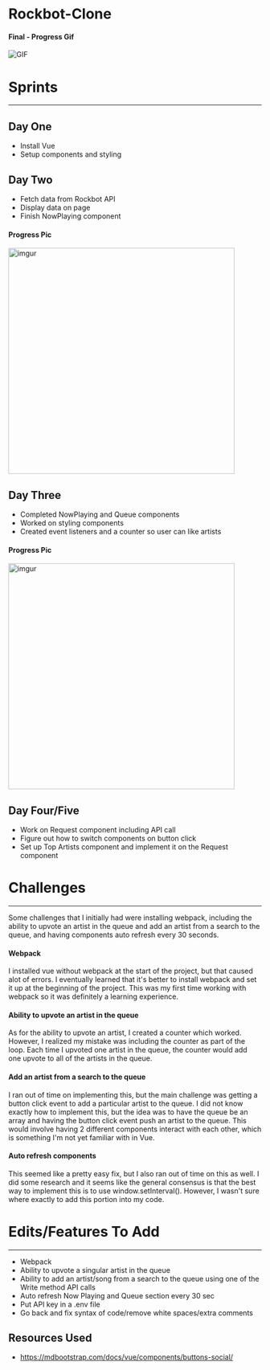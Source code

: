 # Rockbot-Clone

#### Final - Progress Gif
![GIF](https://media.giphy.com/media/G8axfofNOXuCOBKDrl/giphy.gif)

# Sprints
---
## Day One
- Install Vue
- Setup components and styling

## Day Two
- Fetch data from Rockbot API
- Display data on page
- Finish NowPlaying component
#### Progress Pic
<img src="https://i.imgur.com/jvJLmW4.png" alt="imgur" width="450"/>

## Day Three
- Completed NowPlaying and Queue components
- Worked on styling components
- Created event listeners and a counter so user can like artists
#### Progress Pic
<img src="https://i.imgur.com/YK9sLWw.png" alt="imgur" width="450"/>

## Day Four/Five
- Work on Request component including API call
- Figure out how to switch components on button click
- Set up Top Artists component and implement it on the Request component

# Challenges
---
Some challenges that I initially had were installing webpack, including the ability to upvote an artist in the queue and add an artist from a search to the queue, and having components auto refresh every 30 seconds.
#### Webpack
I installed vue without webpack at the start of the project, but that caused alot of errors. I eventually learned that it's better to install webpack and set it up at the beginning of the project. This was my first time working with webpack so it was definitely a learning experience. 
#### Ability to upvote an artist in the queue
As for the ability to upvote an artist, I created a counter which worked. However, I realized my mistake was including the counter as part of the loop. Each time I upvoted one artist in the queue, the counter would add one upvote to all of the artists in the queue. 
#### Add an artist from a search to the queue
I ran out of time on implementing this, but the main challenge was getting a button click event to add a particular artist to the queue. I did not know exactly how to implement this, but the idea was to have the queue be an array and having the button click event push an artist to the queue. This would involve having 2 different components interact with each other, which is something I'm not yet familiar with in Vue.
#### Auto refresh components
This seemed like a pretty easy fix, but I also ran out of time on this as well. I did some research and it seems like the general consensus is that the best way to implement this is to use window.setInterval(). However, I wasn't sure where exactly to add this portion into my code.
# Edits/Features To Add
---
- Webpack
- Ability to upvote a singular artist in the queue
- Ability to add an artist/song from a search to the queue using one of the Write method API calls
- Auto refresh Now Playing and Queue section every 30 sec
- Put API key in a .env file
- Go back and fix syntax of code/remove white spaces/extra comments

Resources Used
---
- https://mdbootstrap.com/docs/vue/components/buttons-social/
